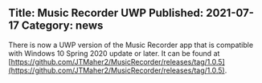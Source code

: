 ﻿Title: Music Recorder UWP
Published: 2021-07-17
Category: news
---
There is now a UWP version of the Music Recorder app that is compatible with Windows 10 Spring 2020 update or later. It can be found at [https://github.com/JTMaher2/MusicRecorder/releases/tag/1.0.5](https://github.com/JTMaher2/MusicRecorder/releases/tag/1.0.5).